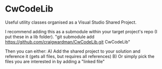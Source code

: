 # CwCodeLib
Useful utility classes organised as a Visual Studio Shared Project.

I recommend adding this as a submodule within your target project's repo (I put these in a lib folder). 
"git submodule add https://github.com/craigwardman/CwCodeLib.git CwCodeLib"

Then you can either:
A) Add the shared project to your solution and reference it (gets all files, but requires all references)
B) Or simply pick the files you are interested in by adding a "linked file"
